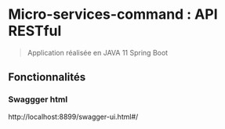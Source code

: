 # Micro-services-command : API RESTful

> Application réalisée en JAVA 11 Spring Boot

## Fonctionnalités

### Swaggger html
http://localhost:8899/swagger-ui.html#/
